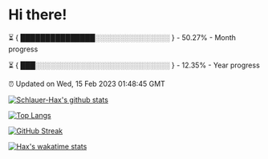 # Hi there!

⏳ { ███████████████░░░░░░░░░░░░░░░ } - 50.27% - Month progress

⏳ { ███░░░░░░░░░░░░░░░░░░░░░░░░░░░ } - 12.35% - Year progress

⏰ Updated on Wed, 15 Feb 2023 01:48:45 GMT


[![Schlauer-Hax's github stats](https://github-readme-stats.vercel.app/api?username=Schlauer-Hax&show_icons=true&theme=dark&count_private=true)](https://github.com/Schlauer-Hax)


[![Top Langs](https://github-readme-stats.vercel.app/api/top-langs/?username=Schlauer-Hax&layout=compact&theme=dark)](https://github.com/Schlauer-Hax?tab=repositories)

[![GitHub Streak](https://streak-stats.demolab.com?user=Schlauer-Hax&theme=dark)](https://git.io/streak-stats)

[![Hax's wakatime stats](https://github-readme-stats.vercel.app/api/wakatime?username=Hax&theme=dark)](https://wakatime.com/@Hax)

